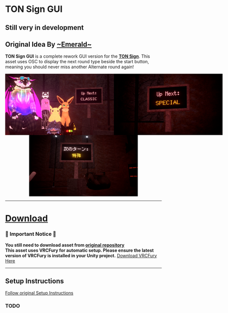 # TON Sign GUI

## Still very in development

## Original Idea By [\~Emerald~](https://github.com/Emmyvee/TON-Sign)

**TON Sign GUI** is a complete rework GUI version for the [**TON Sign**](https://github.com/Emmyvee/TON-Sign).
This asset uses OSC to display the next
round type beside the start button, meaning you should never miss another Alternate round again!

<div style="display: flex; justify-content: space-around;">
  <img src="https://raw.githubusercontent.com/Emmyvee/TON-Sign/refs/heads/main/VRCPreview.jpg" alt="Thanks to the people who helped me test!" width="350"/>
  <img src="https://raw.githubusercontent.com/Emmyvee/TON-Sign/refs/heads/main/VRCPreview2.jpg" alt="Preview Photo" width="350"/>
</div>

<div style="display: flex; justify-content: space-around;">
  <img src="https://raw.githubusercontent.com/T2PeNBiX99wcoxKv3A4g/TON-Sign/refs/heads/main/Screenshot/VRCPreview_JP.png" alt="Preview Photo Japanese" width="350"/>
</div>

---

# [Download](https://github.com/T2PeNBiX99wcoxKv3A4g/TON-Sign-GUI/releases/latest)

### 🚨 Important Notice 🚨

**You still need to download asset
from [original repository](https://github.com/Emmyvee/TON-Sign?tab=readme-ov-file#-important-notice-)**  
**This asset uses VRCFury for automatic setup. Please ensure the latest version of VRCFury is installed in your Unity
project.**
[Download VRCFury Here](https://vrcfury.com/download)

---

## Setup Instructions

[Follow original Setup Instructions](https://github.com/Emmyvee/TON-Sign?tab=readme-ov-file#setup-instructions)

### TODO